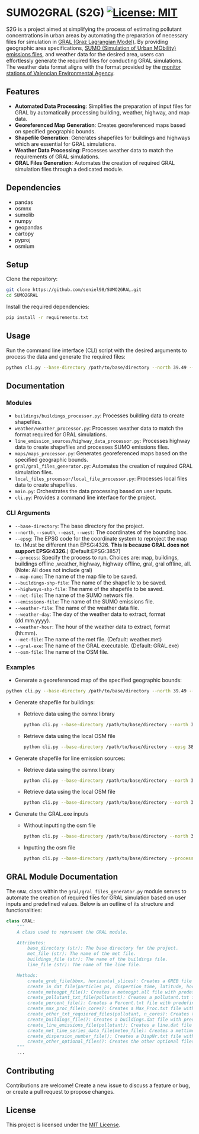 # SUMO2GRAL (S2G) [![License: MIT](https://img.shields.io/badge/License-MIT-yellow.svg)](https://opensource.org/licenses/MIT)

S2G is a project aimed at simplifying the process of estimating pollutant concentrations in urban areas by automating the preparation of necessary files for simulation in [GRAL (Graz Lagrangian Model)](https://gral.tugraz.at/). By providing geographic area specifications, [SUMO (Simulation of Urban MObility) emissions files](https://sumo.dlr.de/docs/Simulation/Output/Lane-_or_Edge-based_Emissions_Measures.html), and weather data for the desired area, users can effortlessly generate the required files for conducting GRAL simulations. The weather data format aligns with the format provided by the [monitor stations of Valencian Environmental Agency](https://mediambient.gva.es/es/web/calidad-ambiental/datos-on-line).

## Features

- **Automated Data Processing**: Simplifies the preparation of input files for GRAL by automatically processing building, weather, highway, and map data.
- **Georeferenced Map Generation**: Creates georeferenced maps based on specified geographic bounds.
- **Shapefile Generation**: Generates shapefiles for buildings and highways which are essential for GRAL simulations.
- **Weather Data Processing**: Processes weather data to match the requirements of GRAL simulations.
- **GRAL Files Generation**: Automates the creation of required GRAL simulation files through a dedicated module.

## Dependencies

- pandas
- osmnx
- sumolib
- numpy
- geopandas
- cartopy
- pyproj
- osmium

## Setup

Clone the repository:

```bash
git clone https://github.com/seniel98/SUMO2GRAL.git
cd SUMO2GRAL
```

Install the required dependencies:

```bash
pip install -r requirements.txt
```

## Usage

Run the command line interface (CLI) script with the desired arguments to process the data and generate the required files:

```bash
python cli.py --base-directory /path/to/base/directory --north 39.49 --south 39.47 --east -0.37 --west -0.39 --epsg 3857 --process all  --net-file /path/to/net/file/file.net.xml --emissions-file /path/to/edge/emissions/file/edges-emissions-file.xml
```

## Documentation

### Modules

- `buildings/buildings_processor.py`: Processes building data to create shapefiles.
- `weather/weather_processor.py`: Processes weather data to match the format required for GRAL simulations.
- `line_emission_sources/highway_data_processor.py`: Processes highway data to create shapefiles and processes SUMO emissions files.
- `maps/maps_processor.py`: Generates georeferenced maps based on the specified geographic bounds.
- `gral/gral_files_generator.py`: Automates the creation of required GRAL simulation files.
- `local_files_processor/local_file_processor.py`: Processes local files data to create shapefiles.
- `main.py`: Orchestrates the data processing based on user inputs.
- `cli.py`: Provides a command line interface for the project.

### CLI Arguments

- `--base-directory`: The base directory for the project.
- `--north`, `--south`, `--east`, `--west`: The coordinates of the bounding box.
- `--epsg`: The EPSG code for the coordinate system to reproject the map to. (Must be different than EPSG:4326. **This is because GRAL does not support EPSG:4326.**) (Default:EPSG:3857)
- `--process`: Specify the process to run. Choices are: map, buildings, buildings offline ,weather, highway, highway offline, gral, gral offline, all. (Note: All does not include gral)
- `--map-name`: The name of the map file to be saved.
- `--buildings-shp-file`: The name of the shapefile to be saved.
- `--highways-shp-file`: The name of the shapefile to be saved.
- `--net-file`: The name of the SUMO network file.
- `--emissions-file`: The name of the SUMO emissions file.
- `--weather-file`: The name of the weather data file.
- `--weather-day`: The day of the weather data to extract, format (dd.mm.yyyy).
- `--weather-hour`: The hour of the weather data to extract, format (hh:mm).
- `--met-file`: The name of the met file. (Default: weather.met)
- `--gral-exe`: The name of the GRAL executable. (Default: GRAL.exe)
- `--osm-file`: The name of the OSM file.

### Examples

- Generate a georeferenced map of the specified geographic bounds:

```bash
python cli.py --base-directory /path/to/base/directory --north 39.49 --south 39.47 --east -0.37 --west -0.39 --epsg 3857 --process map
```

- Generate shapefile for buildings:

  - Retrieve data using the osmnx library

    ```bash
    python cli.py --base-directory /path/to/base/directory --north 39.49 --south 39.47 --east -0.37 --west -0.39 --epsg 3857 --process buildings --buildings-shp-file /path/to/buildings/shp/file/file.shp
    ```
  
  - Retrieve data using the local OSM file

    ```bash
    python cli.py --base-directory /path/to/base/directory --epsg 3857 --process "buildings offline" --osm-file /path/to/osm/file/file.osm --buildings-shp-file /path/to/buildings/shp/file/file.shp
    ```

- Generate shapefile for line emission sources:

  - Retrieve data using the osmnx library

    ```bash
    python cli.py --base-directory /path/to/base/directory --north 39.50154 --south 39.4235 --east -0.30981 --west -0.44166 --process highway --net-file /path/to/net/file/file.net.xml --emissions-file /path/to/edge/emissions/file/edges-emissions-file.xml
    ```

  - Retrieve data using the local OSM file

    ```bash
    python cli.py --base-directory /path/to/base/directory --north 39.50154 --south 39.4235 --east -0.30981 --west -0.44166 --process "highway offline" --net-file /path/to/net/file/file.net.xml --emissions-file /path/to/edge/emissions/file/edges-emissions-file.xml --osm-file /path/to/osm/file/file.osm --highways-shp-file /path/to/highways/shp/file/file.shp
    ```

- Generate the GRAL.exe inputs

  - Without inputting the osm file

    ```bash
    python cli.py --base-directory /path/to/base/directory --north 39.50154 --south 39.4235 --east -0.30981 --west -0.44166 --process gral --met-file /path/to/met/file/metfile.met
    ```
  
  - Inputting the osm file

    ```bash
    python cli.py --base-directory /path/to/base/directory --process "gral offline" --met-file /path/to/met/file/metfile.met --osm-file /path/to/osm/file/file.osm
    ```

## GRAL Module Documentation

The `GRAL` class within the `gral/gral_files_generator.py` module serves to automate the creation of required files for GRAL simulation based on user inputs and predefined values. Below is an outline of its structure and functionalities:

```python
class GRAL:
    """
    A class used to represent the GRAL module.

    Attributes:
        base_directory (str): The base directory for the project.
        met_file (str): The name of the met file.
        buildings_file (str): The name of the buildings file.
        line_file (str): The name of the line file.

    Methods:
        create_greb_file(bbox, horizontal_slices): Creates a GREB file with predefined values.
        create_in_dat_file(particles_ps, dispertion_time, latitude, horizontal_slices): Creates a in.dat file with predefined values.
        create_meteogpt_file(): Creates a meteogpt.all file with predefined values.
        create_pollutant_txt_file(pollutant): Creates a pollutant.txt file with predefined values.
        create_percent_file(): Creates a Percent.txt file with predefined values.
        create_max_proc_file(n_cores): Creates a Max_Proc.txt file with predefined values.
        create_other_txt_requiered_files(pollutant, n_cores): Creates the other txt requiered files with predefined values.
        create_buildings_file(): Creates a buildings.dat file with predefined values.
        create_line_emissions_file(pollutant): Creates a line.dat file with predefined values.
        create_met_time_series_data_file(meteo_file): Creates a mettimeseries.dat file with predefined values.
        create_dispersion_number_file(): Creates a DispNr.txt file with predefined values.
        create_other_optional_files(): Creates the other optional files with predefined values.
    """
    ...

```

## Contributing

Contributions are welcome! Create a new issue to discuss a feature or bug, or create a pull request to propose changes.

## License

This project is licensed under the [MIT License](LICENSE).
